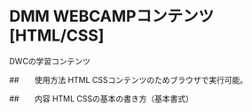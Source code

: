 # DMM WEBCAMPコンテンツ[HTML/CSS]
DWCの学習コンテンツ

##　　使用方法
HTML CSSコンテンツのためブラウザで実行可能。

##　　内容
HTML CSSの基本の書き方（基本書式）
